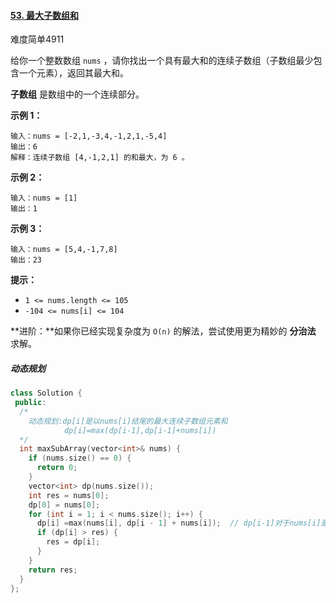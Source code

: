 #### [53. 最大子数组和](https://leetcode.cn/problems/maximum-subarray/)

难度简单4911

给你一个整数数组 `nums` ，请你找出一个具有最大和的连续子数组（子数组最少包含一个元素），返回其最大和。

**子数组** 是数组中的一个连续部分。

 

**示例 1：**

```
输入：nums = [-2,1,-3,4,-1,2,1,-5,4]
输出：6
解释：连续子数组 [4,-1,2,1] 的和最大，为 6 。
```

**示例 2：**

```
输入：nums = [1]
输出：1
```

**示例 3：**

```
输入：nums = [5,4,-1,7,8]
输出：23
```

 

**提示：**

- `1 <= nums.length <= 105`
- `-104 <= nums[i] <= 104`

 

**进阶：**如果你已经实现复杂度为 `O(n)` 的解法，尝试使用更为精妙的 **分治法** 求解。



##### 动态规划

```CPP
class Solution {
 public:
  /*
    动态规划:dp[i]是以nums[i]结尾的最大连续子数组元素和
            dp[i]=max(dp[i-1],dp[i-1]+nums[i])
  */
  int maxSubArray(vector<int>& nums) {
    if (nums.size() == 0) {
      return 0;
    }
    vector<int> dp(nums.size());
    int res = nums[0];
    dp[0] = nums[0];
    for (int i = 1; i < nums.size(); i++) {
      dp[i] =max(nums[i], dp[i - 1] + nums[i]);  // dp[i-1]对于nums[i]是否有增益
      if (dp[i] > res) {
        res = dp[i];
      }
    }
    return res;
  }
};
```

